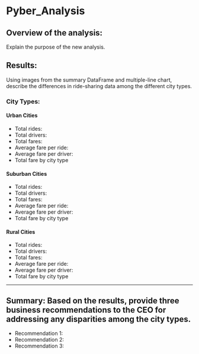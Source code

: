 # Pyber_Analysis

## Overview of the analysis: 
Explain the purpose of the new analysis.




## Results: 
Using images from the summary DataFrame and multiple-line chart, describe the differences in ride-sharing data among the different city types.
### City Types:
#### Urban Cities

<ul>
    <li>Total rides:</li>
    <li>Total drivers:</li>
    <li>Total fares:</li>
    <li>Average fare per ride:</li>
    <li>Average fare per driver:</li>
    <li>Total fare by city type</li>
</ul>

#### Suburban Cities

<ul>
    <li>Total rides:</li>
    <li>Total drivers:</li>
    <li>Total fares:</li>
    <li>Average fare per ride:</li>
    <li>Average fare per driver:</li>
    <li>Total fare by city type</li>
</ul>

#### Rural Cities

<ul>
    <li>Total rides:</li>
    <li>Total drivers:</li>
    <li>Total fares:</li>
    <li>Average fare per ride:</li>
    <li>Average fare per driver:</li>
    <li>Total fare by city type</li>
</ul>

---
## Summary: Based on the results, provide three business recommendations to the CEO for addressing any disparities among the city types.
<ul>
  <li>Recommendation 1: </li>
  
  
  
  
  <li>Recommendation 2: </li>
  
  
  
  
  <li>Recommendation 3:</li>
  
  
  
</ul>
